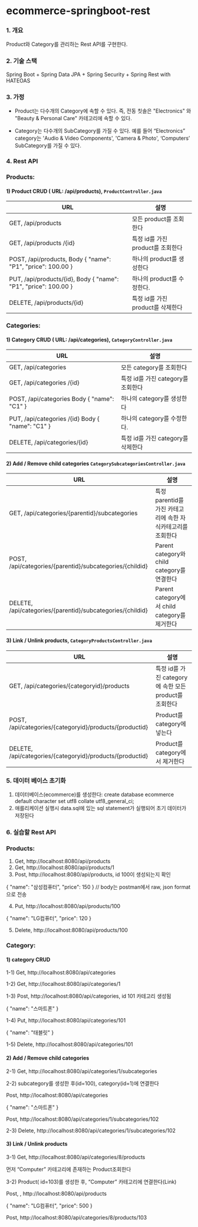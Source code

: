 # ecommerce-springboot-rest

### 1. 개요

  Product와 Category를 관리하는 Rest API를 구현한다.

### 2. 기술 스택

Spring Boot + Spring Data JPA + Spring Security + Spring Rest with HATEOAS

### 3. 가정

  - Product는 다수개의 Category에 속할 수 있다. 즉, 전동 칫솔은 "Electronics" 와
"Beauty & Personal Care" 카테고리에 속할 수 있다.

  - Category는 다수개의 SubCategory를 가질 수 있다. 예를 들어 “Electronics”
category는 'Audio & Video Components', 'Camera & Photo', ‘Computers’
SubCategory를 가질 수 있다.

### 4. Rest API

### Products:
#### 1) Product CRUD ( URL: /api/products), `ProductController.java`

| URL                                              | 설명                               |
|--------------------------------------------------|------------------------------------|
| GET, /api/products                            | 모든 product를 조회한다           |
| GET, /api/products /{id}                       | 특정 id를 가진 product를 조회한다 |
| POST, /api/products, Body { "name": "P1", "price": 100.00 }      | 하나의 product를 생성한다         |
| PUT, /api/products/{id}, Body { "name": "P1", "price": 100.00 } | 하나의 product를 수정한다.        |
| DELETE, /api/products/{id}                     | 특정 id를 가진 product를 삭제한다 |

### Categories:

#### 1) Category CRUD ( URL: /api/categories), `CategoryController.java`

| URL                                              | 설명                               |
|--------------------------------------------------|------------------------------------|
| GET, /api/categories                             | 모든 category를 조회한다           |
| GET, /api/categories /{id}                       | 특정 id를 가진 category를 조회한다 |
| POST, /api/categories Body { "name": "C1" }      | 하나의 category를 생성한다         |
| PUT, /api/categories /{id} Body { "name": "C1" } | 하나의 category를 수정한다.        |
| DELETE, /api/categories/{id}                     | 특정 id를 가진 category를 삭제한다 |

#### 2) Add / Remove child categories `CategorySubcategoriesController.java`

| URL                                              | 설명                               |
|--------------------------------------------------|------------------------------------|
| GET, /api/categories/{parentid}/subcategories    | 특정 parentid를 가진 카테고리에 속한 자식카테고리를 조회한다   |
| POST, /api/categories/{parentid}/subcategories/{childid}   | Parent category와 child category를 연결한다|
| DELETE, /api/categories/{parentid}/subcategories/{childid}  | Parent category에서 child category를 제거한다   |

#### 3) Link / Unlink products, `CategoryProductsController.java`


| URL                                              | 설명                               |
|--------------------------------------------------|------------------------------------|
| GET, /api/categories/{categoryid}/products    | 특정 id를 가진 category에 속한 모든 product를 조회한다  |
| POST, /api/categories/{categoryid}/products/{productid}   | Product를 category에 넣는다 |
| DELETE, /api/categories/{categoryid}/products/{productid}  | Product를 category에서 제거한다   |


### 5. 데이터 베이스 초기화
1) 데이터베이스(ecommerce)를 생성한다:  create database ecommerce default character set utf8 collate utf8_general_ci;
2) 애를리케이션 실행시 data.sql에 있는 sql statement가 실행되어 초기 데이터가 저장된다

### 6. 실습할 Rest API

### Products:
1) Get, http://localhost:8080/api/products
2) Get, http://localhost:8080/api/products/1
3) Post, http://localhost:8080/api/products, id 100이 생성되는지 확인


{
 "name": "삼성컴퓨터",
 "price": 150
} // body는 postman에서 raw, json format으로 전송

4) Put, http://localhost:8080/api/products/100

{
 "name": "LG컴퓨터",
 "price": 120
}

5) Delete, http://localhost:8080/api/products/100

### Category:

#### 1) category CRUD
1-1) Get, http://localhost:8080/api/categories

1-2) Get, http://localhost:8080/api/categories/1

1-3) Post, http://localhost:8080/api/categories, id 101 카테고리 생성됨

{
 "name": "스마트폰"
}

1-4) Put, http://localhost:8080/api/categories/101

{
 "name": "태블릿"
}

1-5) Delete, http://localhost:8080/api/categories/101

#### 2) Add / Remove child categories 

2-1) Get, http://localhost:8080/api/categories/1/subcategories

2-2) subcategory를 생성한 후(id=100), category(id=1)에 연결한다

Post, http://localhost:8080/api/categories

{
 "name": "스마트폰"
}

Post, http://localhost:8080/api/categories/1/subcategories/102


2-3) Delete, http://localhost:8080/api/categories/1/subcategories/102


#### 3) Link / Unlink products

3-1) Get, http://localhost:8080/api/categories/8/products

먼저 “Computer” 카테고리에 존재하는 Product조회한다


3-2) Product( id=103)를 생성한 후, “Computer” 카테고리에 연결한다(Link)

Post, , http://localhost:8080/api/products

{
 "name": "LG컴퓨터",
 "price": 500
}

Post, http://localhost:8080/api/categories/8/products/103
